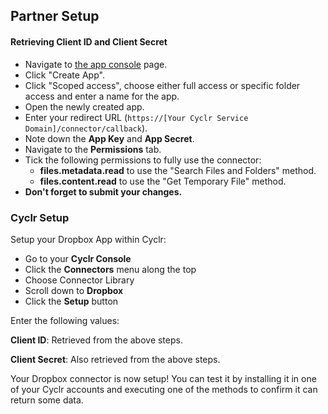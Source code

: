 
## Partner Setup

#### Retrieving Client ID and Client Secret
* Navigate to [the app console](https://www.dropbox.com/developers/apps) page.
* Click "Create App".
* Click "Scoped access", choose either full access or specific folder access and enter a name for the app.
* Open the newly created app.
* Enter your redirect URL (`https://[Your Cyclr Service Domain]/connector/callback`).
* Note down the **App Key** and **App Secret**.
* Navigate to the **Permissions** tab.
* Tick the following permissions to fully use the connector:
  * **files.metadata.read** to use the "Search Files and Folders" method.
  * **files.content.read** to use the "Get Temporary File" method.
* **Don't forget to submit your changes.**

### Cyclr Setup

Setup your Dropbox App within Cyclr:

*   Go to your **Cyclr Console**
*   Click the **Connectors** menu along the top
*   Choose Connector Library
*   Scroll down to **Dropbox**
*   Click the **Setup** button

Enter the following values:

**Client ID**: Retrieved from the above steps.

**Client Secret**: Also retrieved from the above steps.


Your Dropbox connector is now setup! You can test it by installing it in one of your Cyclr accounts and executing one of the methods to confirm it can return some data.
